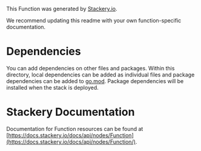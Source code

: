 
This Function was generated by [Stackery.io](https://www.stackery.io).

We recommend updating this readme with your own function-specific documentation.

# Dependencies
You can add dependencies on other files and packages.
Within this directory, local dependencies can be added as individual files and
package dependencies can be added to [go.mod](https://blog.golang.org/using-go-modules).
Package dependencies will be installed when the stack is deployed.

# Stackery Documentation
Documentation for Function resources can be found at [https://docs.stackery.io/docs/api/nodes/Function](https://docs.stackery.io/docs/api/nodes/Function/).
